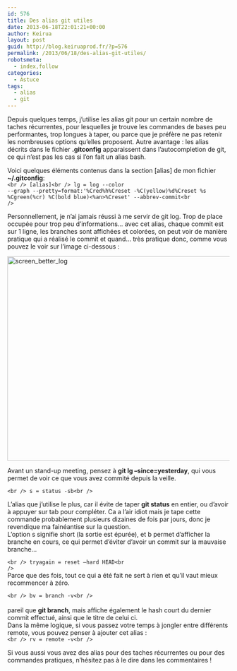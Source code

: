 ```yaml
---
id: 576
title: Des alias git utiles
date: 2013-06-18T22:01:21+00:00
author: Keirua
layout: post
guid: http://blog.keiruaprod.fr/?p=576
permalink: /2013/06/18/des-alias-git-utiles/
robotsmeta:
  - index,follow
categories:
  - Astuce
tags:
  - alias
  - git
---
```

Depuis quelques temps, j&rsquo;utilise les alias git pour un certain nombre de taches récurrentes, pour lesquelles je trouve les commandes de bases peu performantes, trop longues à taper, ou parce que je préfère ne pas retenir les nombreuses options qu&rsquo;elles proposent. Autre avantage : les alias décrits dans le fichier **.gitconfig** apparaissent dans l&rsquo;autocompletion de git, ce qui n&rsquo;est pas les cas si l&rsquo;on fait un alias bash. 

Voici quelques éléments contenus dans la section [alias] de mon fichier **~/.gitconfig**:  
<code lang="bash">&lt;br />
[alias]&lt;br />
lg = log --color --graph --pretty=format:'%Cred%h%Creset -%C(yellow)%d%Creset %s %Cgreen(%cr) %C(bold blue)&lt;%an>%Creset' --abbrev-commit&lt;br />
</code>

Personnellement, je n&rsquo;ai jamais réussi à me servir de git log. Trop de place occupée pour trop peu d&rsquo;informations&#8230; avec cet alias, chaque commit est sur 1 ligne, les branches sont affichées et colorées, on peut voir de manière pratique qui a réalisé le commit et quand&#8230; très pratique donc, comme vous pouvez le voir sur l&rsquo;image ci-dessous :

[<img src="http://blog.keiruaprod.fr/wp-content/uploads/2013/02/screen_better_log.png" alt="screen_better_log" width="724" height="463" class="alignright size-full wp-image-533" srcset="http://blog.keiruaprod.fr/wp-content/uploads/2013/02/screen_better_log.png 724w, http://blog.keiruaprod.fr/wp-content/uploads/2013/02/screen_better_log-300x191.png 300w" sizes="(max-width: 724px) 100vw, 724px" />](http://blog.keiruaprod.fr/wp-content/uploads/2013/02/screen_better_log.png)

Avant un stand-up meeting, pensez à **git lg &#8211;since=yesterday**, qui vous permet de voir ce que vous avez commité depuis la veille.

<code lang="bash">&lt;br />
s = status -sb&lt;br />
</code>

L&rsquo;alias que j&rsquo;utilise le plus, car il évite de taper **git status** en entier, ou d&rsquo;avoir à appuyer sur tab pour compléter. Ca a l&rsquo;air idiot mais je tape cette commande probablement plusieurs dizaines de fois par jours, donc je revendique ma fainéantise sur la question.  
L&rsquo;option s signifie short (la sortie est épurée), et b permet d&rsquo;afficher la branche en cours, ce qui permet d&rsquo;éviter d&rsquo;avoir un commit sur la mauvaise branche&#8230;

<code lang="bash">&lt;br />
tryagain = reset –hard HEAD&lt;br />
</code>  
Parce que des fois, tout ce qui a été fait ne sert à rien et qu&rsquo;il vaut mieux recommencer à zéro.

<code lang="bash">&lt;br />
bv = branch -v&lt;br />
</code>  
pareil que **git branch**, mais affiche également le hash court du dernier commit effectué, ainsi que le titre de celui ci.  
Dans la même logique, si vous passez votre temps à jongler entre différents remote, vous pouvez penser à ajouter cet alias :  
<code lang="bash">&lt;br />
rv = remote -v&lt;br />
</code>

Si vous aussi vous avez des alias pour des taches récurrentes ou pour des commandes pratiques, n&rsquo;hésitez pas à le dire dans les commentaires !